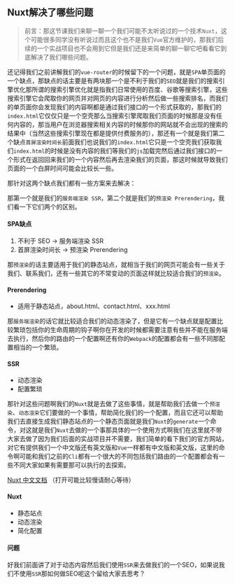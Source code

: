 ## Nuxt解决了哪些问题

> 前言：那这节课我们来聊一聊一个我们可能不太听说过的一个技术`Nuxt`，这个可能很多同学没有听说过而且这个也不是我们`Vue`官方维护的，那我们后续的一个实战项目也不会用到它但是我们还是来简单的聊一聊它吧看看它到底解决了我们哪些问题。

还记得我们之前讲解我们的`vue-router`的时候留下的一个问题，就是`SPA`单页面的一个缺点，那缺点的话主要是有两块那一个是不利于我们的`SEO`就是我们的搜索引擎优化那所谓的搜索引擎优化就是指我们日常使用的百度、谷歌等搜索引擎，这些搜索引擎它会爬取你的网页并对网页的内容进行分析然后做一些搜索排名，而我们的单页面你会发现我们的内容啊都是通过我们接口的一个形式获取的，那我们的`index.html`它仅仅只是一个空壳那么当搜索引擎爬取我们页面的时候那是没有任何内容的，那当用户在浏览器搜索相关内容的时候那你的网站就不会出现的搜索的结果中（当然这些搜索引擎现在都是提供付费服务的），那还有一个就是我们第二个缺点`首屏渲染时间长`前面我们也说我们的`index.html`它只是一个空壳我们获取我们`index.html`的时候是没有内容的我们等我们的`js`加载完然后通过我们接口的一个形式在返回回来我们的一个内容然后再去渲染我们的页面，那这时候就导致我们页面的一个白屏时间可能会比较长一些。



那针对这两个缺点我们都有一些方案来去解决：

那第一个就是我们的`服务端渲染 SSR`，第二个就是我们的`预渲染 Prerendering`，我们看一下它们两个的区别。


#### SPA缺点
1. 不利于 SEO -> 服务端渲染 SSR
2. 首屏渲染时间长 -> 预渲染 Prerendering

那`预渲染`的话主要适用于我们的静态站点，就相当于我们的网页可能会有一些关于我们、联系我们，还有一些其它的不常变动的页面这样就比较适合我们的`预渲染`。

#### Prerendering

- 适用于静态站点，about.html、contact.html、xxx.html

那`服务端渲染`的话它就比较适合我们的动态渲染了，但是它有一个缺点就是配置比较繁琐包括你的生命周期的钩子啊你在开发的时候都需要注意有些并不能在服务端去执行，然后你的路由的一个配置啊还有你的`Webpack`的配置都会有一些不同那配置相当的一个繁琐。


#### SSR
- 动态渲染
- 配置繁琐

那针对这些问题啊我们的`Nuxt`就是去做了这些事情，就是帮助我们去做一个`预渲染`、`动态渲染`它们要做的一个事情，帮助简化我们的一个配置，而且它还可以帮助我们去直接生成我们静态站点的一个静态页面就是我们`Nuxt`的`generate`一个命令，对这就是我们`Nuxt`去做的一个事那具体的一个使用方式啊我们在这里就不带大家去做了因为我们后面的实战项目并不需要，我们简单的看下我们的官方网站，对它有提供我们一个中文版还有英文版和`Vue`一样都有中文版和英文版，这里的命令啊可能和我们之前的`Cli`都有一个很大的不同包括我们路由的一个配置都会有一些不同大家如果有需要那可以执行的去探索。

[Nuxt 中文文档](https://zh.nuxtjs.org/guide/installation) （打开可能比较慢请耐心等待）

#### Nuxt
- 静态站点
- 动态渲染
- 简化配置



#### 问题
好我们前面讲了对于动态内容然后我们使用`SSR`来去做我们的一个SEO，如果说我们不使用`SSR`那如何做SEO呢这个留给大家去思考？
